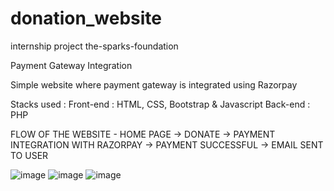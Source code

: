 # donation_website
internship project
the-sparks-foundation 


Payment Gateway Integration 


Simple website where payment gateway is integrated using Razorpay


Stacks used : Front-end : HTML, CSS, Bootstrap & Javascript Back-end : PHP 

FLOW OF THE WEBSITE - HOME PAGE -> DONATE -> PAYMENT INTEGRATION WITH RAZORPAY -> PAYMENT SUCCESSFUL -> EMAIL SENT TO USER 

![image](https://user-images.githubusercontent.com/72152281/132095819-1e9bc149-7030-4fdd-9cba-27bbbc4c86ec.png)
![image](https://user-images.githubusercontent.com/72152281/132095925-6329efc6-bf28-4ea2-b3a8-ad870a200e69.png)
![image](https://user-images.githubusercontent.com/72152281/132096027-f5bfd093-fad2-4213-af60-42cb56df4c9f.png)


